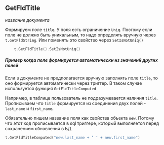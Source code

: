 ## GetFldTitle
*название документа*

Формируем поле `title`. У поля есть ограничение `Uniq`. Поэтому если поле не должно быть уникальным, то надо определять вручную через `t.GetFldString`. Или поменять это свойство через `SetIsNotUniq()`

```go 
    t.GetFldTitle().SetIsNotUniq()
```

##### Пример когда поле формируется автоматически из значений других полей

Если в документе не предполагается вручную заполнять поле `title`, то оно формируется автоматически через триггер. В таком случае используется функция `GetFldTitleComputed`

Например, в таблице пользователь не подразумевается наличия `title`. Прописываем что `title` формируется из соединения двух полей - `last_name` и `first_name`.

Обязательно пишем название поля как свойства объекта `new`. Потому что этот код прописывается в sql триггере, который выполняется перед сохранением обновления в БД   

```go
t.GetFldTitleComputed("new.last_name + ‘ ‘ + new.first_name")
```